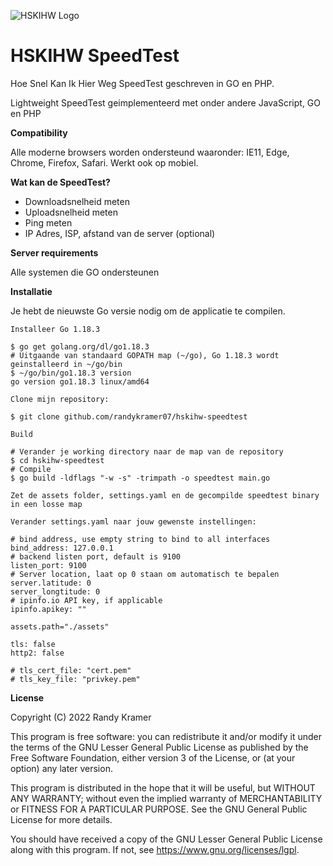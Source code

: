![HSKIHW Logo](https://github.com/randykramer07/hskihw-speedtest/blob/main/logo/HSKIHW-wit?raw=true)

# HSKIHW SpeedTest
Hoe Snel Kan Ik Hier Weg SpeedTest geschreven in GO en PHP.

Lightweight SpeedTest geimplementeerd met onder andere JavaScript, GO en PHP

**Compatibility**

Alle moderne browsers worden ondersteund waaronder: IE11, Edge, Chrome, Firefox, Safari. Werkt ook op mobiel.

**Wat kan de SpeedTest?**

   - Downloadsnelheid meten
   - Uploadsnelheid meten
   - Ping meten
   - IP Adres, ISP, afstand van de server (optional)

**Server requirements**

   Alle systemen die GO ondersteunen

**Installatie**

Je hebt de nieuwste Go versie nodig om de applicatie te compilen.

    Installeer Go 1.18.3

    $ go get golang.org/dl/go1.18.3
    # Uitgaande van standaard GOPATH map (~/go), Go 1.18.3 wordt geinstalleerd in ~/go/bin
    $ ~/go/bin/go1.18.3 version
    go version go1.18.3 linux/amd64

    Clone mijn repository:

    $ git clone github.com/randykramer07/hskihw-speedtest

    Build

    # Verander je working directory naar de map van de repository
    $ cd hskihw-speedtest
    # Compile
    $ go build -ldflags "-w -s" -trimpath -o speedtest main.go

    Zet de assets folder, settings.yaml en de gecompilde speedtest binary in een losse map

    Verander settings.yaml naar jouw gewenste instellingen:

    # bind address, use empty string to bind to all interfaces
    bind_address: 127.0.0.1
    # backend listen port, default is 9100
    listen_port: 9100
    # Server location, laat op 0 staan om automatisch te bepalen
    server.latitude: 0
    server_longtitude: 0
    # ipinfo.io API key, if applicable
    ipinfo.apikey: ""
    
    assets.path="./assets"
    
    tls: false
    http2: false

    # tls_cert_file: "cert.pem"
    # tls_key_file: "privkey.pem"

**License**

Copyright (C) 2022 Randy Kramer

This program is free software: you can redistribute it and/or modify it under the terms of the GNU Lesser General Public License as published by the Free Software Foundation, either version 3 of the License, or (at your option) any later version.

This program is distributed in the hope that it will be useful, but WITHOUT ANY WARRANTY; without even the implied warranty of MERCHANTABILITY or FITNESS FOR A PARTICULAR PURPOSE. See the GNU General Public License for more details.

You should have received a copy of the GNU Lesser General Public License along with this program. If not, see https://www.gnu.org/licenses/lgpl.
